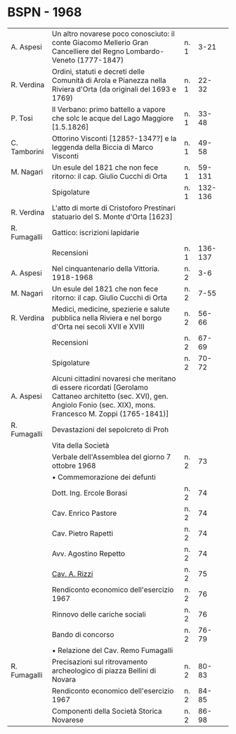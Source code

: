 # BSPN - 1968

<table>
    <tr>
        <td>A. Aspesi</td>
        <td>Un altro novarese poco conosciuto: il conte Giacomo Mellerio Gran Cancelliere del Regno Lombardo-Veneto
            (1777-1847)
        </td>
        <td>n. 1</td>
        <td>3-21</td>
        <td></td>
    </tr>
    <tr>
        <td>R. Verdina</td>
        <td>Ordini, statuti e decreti delle Comunit&agrave; di Arola e Pianezza nella Riviera d'Orta (da originali del
            1693 e
            1769)
        </td>
        <td>n. 1</td>
        <td>22-32</td>
        <td></td>
    </tr>
    <tr>
        <td>P. Tosi</td>
        <td>Il Verbano: primo battello a vapore che solc le acque del Lago Maggiore [1.5.1826]</td>
        <td>n. 1</td>
        <td>33-48</td>
        <td></td>
    </tr>
    <tr>
        <td>C. Tamborini</td>
        <td>Ottorino Visconti [1285?-1347?] e la leggenda della Biccia di Marco Visconti</td>
        <td>n. 1</td>
        <td>49-58</td>
        <td></td>
    </tr>
    <tr>
        <td>M. Nagari</td>
        <td>Un esule del 1821 che non fece ritorno: il cap. Giulio Cucchi di Orta</td>
        <td>n. 1</td>
        <td>59-131</td>
        <td></td>
    </tr>
    <tr>
        <td></td>
        <td>Spigolature</td>
        <td>n. 1</td>
        <td>132-136</td>
        <td></td>
    </tr>
    <tr>
        <td>R. Verdina</td>
        <td>L'atto di morte di Cristoforo Prestinari statuario del S. Monte d'Orta [1623]</td>
        <td></td>
        <td></td>
    </tr>
    <tr>
        <td>R. Fumagalli</td>
        <td>Gattico: iscrizioni lapidarie</td>
        <td></td>
        <td></td>
    </tr>
    <tr>
        <td></td>
        <td>Recensioni</td>
        <td>n. 1</td>
        <td>136-137</td>
        <td></td>
    </tr>
    <tr>
        <td>A. Aspesi</td>
        <td>Nel cinquantenario della Vittoria. 1918-1968</td>
        <td>n. 2</td>
        <td>3-6</td>
        <td></td>
    </tr>
    <tr>
        <td>M. Nagari</td>
        <td>Un esule del 1821 che non fece ritorno: il cap. Giulio Cucchi di Orta</td>
        <td>n. 2</td>
        <td>7-55</td>
        <td></td>
    </tr>
    <tr>
        <td>R. Verdina</td>
        <td>Medici, medicine, spezierie e salute pubblica nella Riviera e nel borgo d'Orta nei secoli XVII e XVIII</td>
        <td>n. 2</td>
        <td>56-66</td>
        <td></td>
    </tr>
    <tr>
        <td></td>
        <td>Recensioni</td>
        <td>n. 2</td>
        <td>67-69</td>
        <td></td>
    </tr>
    <tr>
        <td></td>
        <td>Spigolature</td>
        <td>n. 2</td>
        <td>70-72</td>
        <td></td>
    </tr>
    <tr>
        <td>A. Aspesi</td>
        <td>Alcuni cittadini novaresi che meritano di essere ricordati [Gerolamo Cattaneo architetto (sec. XVI), gen.
            Angiolo Fonio (sec. XIX), mons. Francesco M. Zoppi (1765-1841)]
        </td>
        <td></td>
        <td></td>
    </tr>
    <tr>
        <td>R. Fumagalli</td>
        <td>Devastazioni del sepolcreto di Proh</td>
        <td></td>
        <td></td>
    </tr>
    <tr>
        <td></td>
        <td>Vita della Societ&agrave;</td>
        <td></td>
        <td></td>
        <td></td>
    </tr>
    <tr>
        <td></td>
        <td>Verbale dell'Assemblea del giorno 7 ottobre 1968</td>
        <td>n. 2</td>
        <td>73</td>
        <td></td>
    </tr>
    <tr>
        <td></td>
        <td>&bullet; Commemorazione dei defunti</td>
        <td></td>
        <td></td>
        <td></td>
    </tr>
    <tr>
        <td></td>
        <td>Dott. Ing. Ercole Borasi</td>
        <td>n. 2</td>
        <td>74</td>
        <td></td>
    </tr>
    <tr>
        <td></td>
        <td>Cav. Enrico Pastore</td>
        <td>n. 2</td>
        <td>74</td>
        <td></td>
    </tr>
    <tr>
        <td></td>
        <td>Cav. Pietro Rapetti</td>
        <td>n. 2</td>
        <td>74</td>
        <td></td>
    </tr>
    <tr>
        <td></td>
        <td>Avv. Agostino Repetto</td>
        <td>n. 2</td>
        <td>74</td>
        <td></td>
    </tr>
    <tr>
        <td></td>
        <td><a href="http://www.ssno.it/SSN/ssn_nec_Rizzi.html">Cav. A. Rizzi</a></td>
        <td>n. 2</td>
        <td>75</td>
        <td></td>
    </tr>
    <tr>
        <td></td>
        <td>Rendiconto economico dell'esercizio 1967</td>
        <td>n. 2</td>
        <td>76</td>
        <td></td>
    </tr>
    <tr>
        <td></td>
        <td>Rinnovo delle cariche sociali</td>
        <td>n. 2</td>
        <td>76</td>
        <td></td>
    </tr>
    <tr>
        <td></td>
        <td>Bando di concorso</td>
        <td>n. 2</td>
        <td>76-79</td>
        <td></td>
    </tr>
    <tr>
        <td></td>
        <td>&bullet; Relazione del Cav. Remo Fumagalli</td>
        <td></td>
        <td></td>
    </tr>
    <tr>
        <td>R. Fumagalli</td>
        <td>Precisazioni sul ritrovamento archeologico di piazza Bellini di Novara</td>
        <td>n. 2</td>
        <td>80-83</td>
        <td></td>
    </tr>
    <tr>
        <td></td>
        <td>Rendiconto economico dell'esercizio 1967</td>
        <td>n. 2</td>
        <td>84-85</td>
        <td></td>
    </tr>
    <tr>
        <td></td>
        <td>Componenti della Societ&agrave; Storica Novarese</td>
        <td>n. 2</td>
        <td>86-98</td>
        <td></td>
    </tr>
</table>